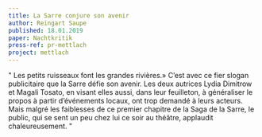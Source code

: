 ```yaml
---
title: La Sarre conjure son avenir
author: Reingart Saupe
published: 18.01.2019
paper: Nachtkritik
press-ref: pr-mettlach
project: mettlach
---
```


" Les petits ruisseaux font les grandes rivières.» C’est avec ce fier slogan publicitaire que la Sarre défie son avenir. Les deux autrices Lydia Dimitrow et Magali Tosato, en visant elles aussi, dans leur feuilleton, à généraliser le propos à partir d’événements locaux, ont trop demandé à leurs acteurs. Mais malgré les faiblesses de ce premier chapitre de la Saga de la Sarre, le public, qui se sent un peu chez lui ce soir au théâtre, applaudit chaleureusement. "
